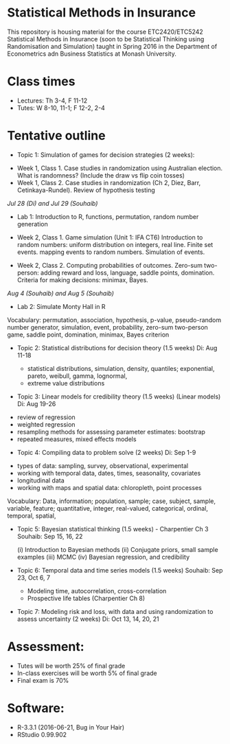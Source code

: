 # Statistical Methods in Insurance

This repository is housing material for the course ETC2420/ETC5242 Statistical Methods in Insurance (soon to be Statistical Thinking using Randomisation and Simulation) taught in Spring 2016 in the Department of Econometrics adn Business Statistics at Monash University.

# Class times

- Lectures: Th 3-4, F 11-12
- Tutes: W 8-10, 11-1; F 12-2, 2-4

# Tentative outline

* Topic 1: Simulation of games for decision strategies (2 weeks): 

 - Week 1, Class 1. Case studies in randomization using Australian election. What is randomness? (Include the draw vs flip coin tosses)
 - Week 1, Class 2. Case studies in randomization (Ch 2, Diez, Barr, Cetinkaya-Rundel). Review of hypothesis testing

*Jul 28 (Di) and Jul 29 (Souhaib)*

  - Lab 1: Introduction to R, functions, permutation, random number generation

  - Week 2, Class 1. Game simulation (Unit 1: IFA CT6) Introduction to random numbers: uniform distribution on integers, real line. Finite set events. mapping events to random numbers. Simulation of events.
  - Week 2, Class 2. Computing probabilities of outcomes. Zero-sum two-person: adding reward and loss, language, saddle points, domination. Criteria for making decisions: minimax, Bayes.

*Aug 4 (Souhaib) and Aug 5 (Souhaib)*

  - Lab 2: Simulate Monty Hall in R

Vocabulary: permutation, association, hypothesis, p-value, pseudo-random number generator, simulation, event, probability, zero-sum two-person game, saddle point, domination, minimax, Bayes criterion

* Topic 2: Statistical distributions for decision theory (1.5 weeks)
Di: Aug 11-18

  - statistical distributions, simulation, density, quantiles;
      exponential, pareto, weibull, gamma, lognormal, 
  - extreme value distributions

* Topic 3: Linear models for credibility theory (1.5 weeks) (Linear models)
Di: Aug 19-26

 - review of regression
 - weighted regression
 - resampling methods for assessing parameter estimates: bootstrap
 - repeated measures, mixed effects models

* Topic 4: Compiling data to problem solve (2 weeks)
Di: Sep 1-9

 - types of data: sampling, survey, observational, experimental
 - working with temporal data, dates, times, seasonality, covariates
 - longitudinal data
 - working with maps and spatial data: chloropleth, point processes

Vocabulary: Data, information; population, sample; case, subject, sample, variable, feature; quantitative, integer, real-valued, categorical, ordinal, temporal, spatial, 
  
* Topic 5: Bayesian statistical thinking (1.5 weeks) -  Charpentier Ch 3
Souhaib: Sep 15, 16,  22

  (i) Introduction to Bayesian methods 
  (ii) Conjugate priors, small sample examples
  (iii) MCMC
  (iv) Bayesian regression, and credibility

* Topic 6: Temporal data and time series models (1.5 weeks)
Souhaib: Sep 23, Oct 6, 7

  - Modeling time, autocorrelation, cross-correlation
  - Prospective life tables (Charpentier Ch 8)

* Topic 7: Modeling risk and loss, with data and using randomization to assess uncertainty (2 weeks)
Di: Oct 13, 14, 20, 21

# Assessment: 

- Tutes will be worth 25% of final grade
- In-class exercises will be worth 5% of final grade
- Final exam is 70%

# Software:

* R-3.3.1 (2016-06-21, Bug in Your Hair)
* RStudio 0.99.902 
